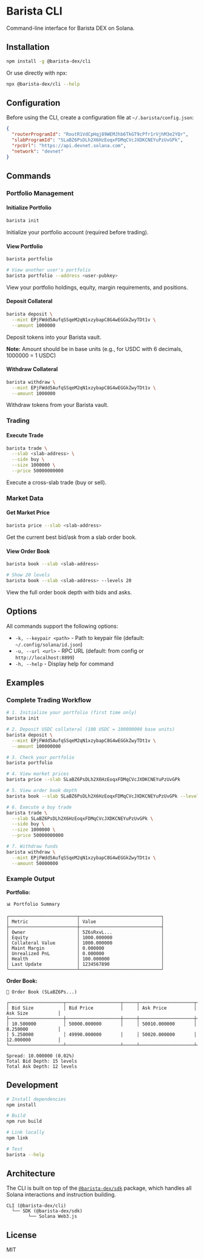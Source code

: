 # Barista CLI

Command-line interface for Barista DEX on Solana.

## Installation

```bash
npm install -g @barista-dex/cli
```

Or use directly with npx:

```bash
npx @barista-dex/cli --help
```

## Configuration

Before using the CLI, create a configuration file at `~/.barista/config.json`:

```json
{
  "routerProgramId": "RoutR1VdCpHqj89WEMJhb6TkGT9cPfr1rVjhM3e2YQr",
  "slabProgramId": "SLaBZ6PsDLh2X6HzEoqxFDMqCVcJXDKCNEYuPzUvGPk",
  "rpcUrl": "https://api.devnet.solana.com",
  "network": "devnet"
}
```

## Commands

### Portfolio Management

#### Initialize Portfolio
```bash
barista init
```
Initialize your portfolio account (required before trading).

#### View Portfolio
```bash
barista portfolio

# View another user's portfolio
barista portfolio --address <user-pubkey>
```
View your portfolio holdings, equity, margin requirements, and positions.

#### Deposit Collateral
```bash
barista deposit \
  --mint EPjFWdd5AufqSSqeM2qN1xzybapC8G4wEGGkZwyTDt1v \
  --amount 1000000
```
Deposit tokens into your Barista vault.

**Note:** Amount should be in base units (e.g., for USDC with 6 decimals, 1000000 = 1 USDC)

#### Withdraw Collateral
```bash
barista withdraw \
  --mint EPjFWdd5AufqSSqeM2qN1xzybapC8G4wEGGkZwyTDt1v \
  --amount 1000000
```
Withdraw tokens from your Barista vault.

### Trading

#### Execute Trade
```bash
barista trade \
  --slab <slab-address> \
  --side buy \
  --size 1000000 \
  --price 50000000000
```
Execute a cross-slab trade (buy or sell).

### Market Data

#### Get Market Price
```bash
barista price --slab <slab-address>
```
Get the current best bid/ask from a slab order book.

#### View Order Book
```bash
barista book --slab <slab-address>

# Show 20 levels
barista book --slab <slab-address> --levels 20
```
View the full order book depth with bids and asks.

## Options

All commands support the following options:

- `-k, --keypair <path>` - Path to keypair file (default: `~/.config/solana/id.json`)
- `-u, --url <url>` - RPC URL (default: from config or `http://localhost:8899`)
- `-h, --help` - Display help for command

## Examples

### Complete Trading Workflow

```bash
# 1. Initialize your portfolio (first time only)
barista init

# 2. Deposit USDC collateral (100 USDC = 100000000 base units)
barista deposit \
  --mint EPjFWdd5AufqSSqeM2qN1xzybapC8G4wEGGkZwyTDt1v \
  --amount 100000000

# 3. Check your portfolio
barista portfolio

# 4. View market prices
barista price --slab SLaBZ6PsDLh2X6HzEoqxFDMqCVcJXDKCNEYuPzUvGPk

# 5. View order book depth
barista book --slab SLaBZ6PsDLh2X6HzEoqxFDMqCVcJXDKCNEYuPzUvGPk --levels 10

# 6. Execute a buy trade
barista trade \
  --slab SLaBZ6PsDLh2X6HzEoqxFDMqCVcJXDKCNEYuPzUvGPk \
  --side buy \
  --size 1000000 \
  --price 50000000000

# 7. Withdraw funds
barista withdraw \
  --mint EPjFWdd5AufqSSqeM2qN1xzybapC8G4wEGGkZwyTDt1v \
  --amount 50000000
```

### Example Output

**Portfolio:**
```
📊 Portfolio Summary

┌─────────────────────────┬──────────────────────────────┐
│ Metric                  │ Value                        │
├─────────────────────────┼──────────────────────────────┤
│ Owner                   │ 5Z6sRxvL...                  │
│ Equity                  │ 1000.000000                  │
│ Collateral Value        │ 1000.000000                  │
│ Maint Margin            │ 0.000000                     │
│ Unrealized PnL          │ 0.000000                     │
│ Health                  │ 100.000000                   │
│ Last Update             │ 1234567890                   │
└─────────────────────────┴──────────────────────────────┘
```

**Order Book:**
```
📖 Order Book (SLaBZ6Ps...)

┌────────────────────┬────────────────────┬─────┬────────────────────┬────────────────────┐
│ Bid Size           │ Bid Price          │     │ Ask Price          │ Ask Size           │
├────────────────────┼────────────────────┼─────┼────────────────────┼────────────────────┤
│ 10.500000          │ 50000.000000       │     │ 50010.000000       │ 8.250000           │
│ 5.250000           │ 49990.000000       │     │ 50020.000000       │ 12.000000          │
└────────────────────┴────────────────────┴─────┴────────────────────┴────────────────────┘

Spread: 10.000000 (0.02%)
Total Bid Depth: 15 levels
Total Ask Depth: 12 levels
```

## Development

```bash
# Install dependencies
npm install

# Build
npm run build

# Link locally
npm link

# Test
barista --help
```

## Architecture

The CLI is built on top of the [`@barista-dex/sdk`](https://www.npmjs.com/package/@barista-dex/sdk) package, which handles all Solana interactions and instruction building.

```
CLI (@barista-dex/cli)
  └── SDK (@barista-dex/sdk)
        └── Solana Web3.js
```

## License

MIT
